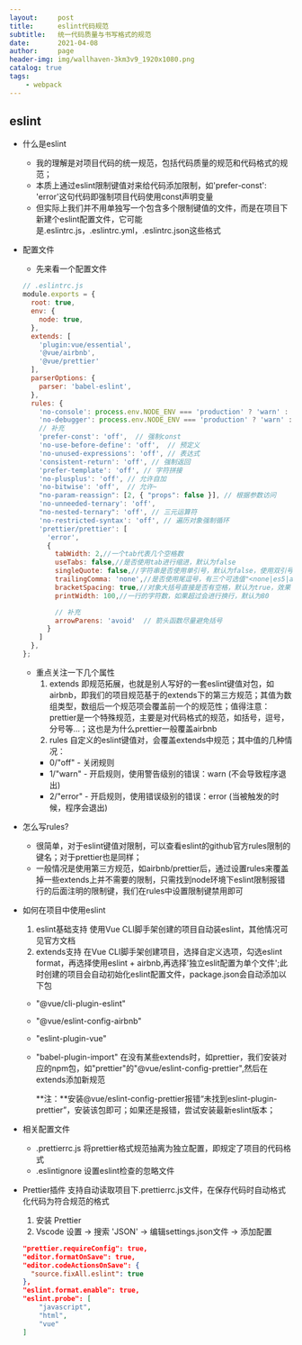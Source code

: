 ```yaml
---
layout:     post
title:      eslint代码规范
subtitle:   统一代码质量与书写格式的规范
date:       2021-04-08
author:     page
header-img: img/wallhaven-3km3v9_1920x1080.png
catalog: true
tags:
    - webpack
---
```


## eslint

- 什么是eslint
  - 我的理解是对项目代码的统一规范，包括代码质量的规范和代码格式的规范；
  - 本质上通过eslint限制键值对来给代码添加限制，如'prefer-const': 'error'这句代码即强制项目代码使用const声明变量
  - 但实际上我们并不用单独写一个包含多个限制键值的文件，而是在项目下新建个eslint配置文件，它可能是.eslintrc.js，.eslintrc.yml，.eslintrc.json这些格式

- 配置文件
  - 先来看一个配置文件

  ```js
  // .eslintrc.js
  module.exports = {
    root: true,
    env: {
      node: true,
    },
    extends: [
      'plugin:vue/essential',
      '@vue/airbnb',
      '@vue/prettier'
    ],
    parserOptions: {
      parser: 'babel-eslint',
    },
    rules: {
      'no-console': process.env.NODE_ENV === 'production' ? 'warn' : 'off',
      'no-debugger': process.env.NODE_ENV === 'production' ? 'warn' : 'off',
      // 补充
      'prefer-const': 'off',  // 强制const
      'no-use-before-define': 'off',  // 预定义
      'no-unused-expressions': 'off', // 表达式
      'consistent-return': 'off', // 强制返回
      'prefer-template': 'off', // 字符拼接
      'no-plusplus': 'off', // 允许自加
      'no-bitwise': 'off',  // 允许~
      "no-param-reassign": [2, { "props": false }], // 根据参数访问
      'no-unneeded-ternary': 'off',
      "no-nested-ternary": 'off', // 三元运算符
      'no-restricted-syntax': 'off', // 遍历对象强制循环
      'prettier/prettier': [
        'error',
        {
          tabWidth: 2,//一个tab代表几个空格数
          useTabs: false,//是否使用tab进行缩进，默认为false
          singleQuote: false,//字符串是否使用单引号，默认为false，使用双引号
          trailingComma: 'none',//是否使用尾逗号，有三个可选值"<none|es5|all>"
          bracketSpacing: true,//对象大括号直接是否有空格，默认为true，效果：{ foo: bar }
          printWidth: 100,//一行的字符数，如果超过会进行换行，默认为80
  
          // 补充
          arrowParens: 'avoid'  // 箭头函数尽量避免括号
        }
      ]
    },
  };
  ```

  - 重点关注一下几个属性
    1. extends
    即规范拓展，也就是别人写好的一套eslint键值对包，如airbnb，即我们的项目规范基于的extends下的第三方规范；其值为数组类型，数组后一个规范项会覆盖前一个的规范性；值得注意：prettier是一个特殊规范，主要是对代码格式的规范，如括号，逗号，分号等...；这也是为什么prettier一般覆盖airbnb
    2. rules
    自定义的eslint键值对，会覆盖extends中规范；其中值的几种情况：
    - 0/"off" - 关闭规则
    - 1/"warn" - 开启规则，使用警告级别的错误：warn (不会导致程序退出)
    - 2/"error" - 开启规则，使用错误级别的错误：error (当被触发的时候，程序会退出)

- 怎么写rules?
  - 很简单，对于eslint键值对限制，可以查看eslint的github官方rules限制的键名；对于prettier也是同样；
  - 一般情况是使用第三方规范，如airbnb/prettier后，通过设置rules来覆盖掉一些extends上并不需要的限制，只需找到node环境下eslint限制报错行的后面注明的限制键，我们在rules中设置限制键禁用即可

- 如何在项目中使用eslint
  1. eslint基础支持
  使用Vue CLI脚手架创建的项目自动装eslint，其他情况可见官方文档
  2. extends支持
  在Vue CLI脚手架创建项目，选择自定义选项，勾选eslint format，再选择使用eslint + airbnb,再选择'独立eslit配置为单个文件';此时创建的项目会自动初始化eslint配置文件，package.json会自动添加以下包
  - "@vue/cli-plugin-eslint"

  - "@vue/eslint-config-airbnb"

  - "eslint-plugin-vue"

  - "babel-plugin-import"
    在没有某些extends时，如prettier，我们安装对应的npm包，如"prettier"的"@vue/eslint-config-prettier",然后在extends添加新规范

    **注：**安装@vue/eslint-config-prettier报错“未找到eslint-plugin-prettier”，安装该包即可；如果还是报错，尝试安装最新eslint版本；

- 相关配置文件
  - .prettierrc.js 将prettier格式规范抽离为独立配置，即规定了项目的代码格式
  - .eslintignore 设置eslint检查的忽略文件

- Prettier插件
  支持自动读取项目下.prettierrc.js文件，在保存代码时自动格式化代码为符合规范的格式

  1. 安装 Prettier
  2. Vscode 设置 -> 搜索 'JSON' -> 编辑settings.json文件 -> 添加配置

  ```json
  "prettier.requireConfig": true,
  "editor.formatOnSave": true,
  "editor.codeActionsOnSave": {
    "source.fixAll.eslint": true
  },
  "eslint.format.enable": true,
  "eslint.probe": [
      "javascript",
      "html",
      "vue"
  ]
  ```